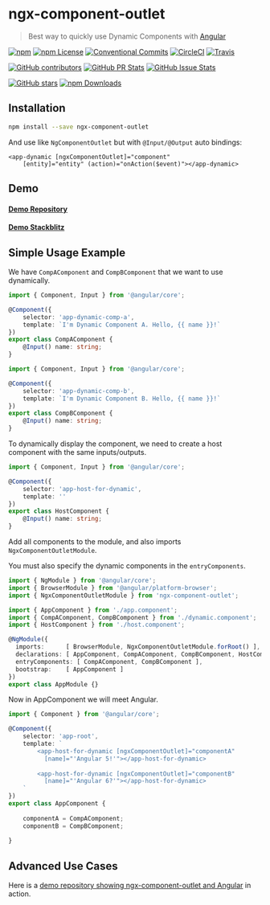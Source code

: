 # ngx-component-outlet

> Best way to quickly use Dynamic Components with [Angular](https://angular.io/)

[![npm](https://img.shields.io/npm/v/ngx-component-outlet.svg?style=flat-square)](https://www.npmjs.com/package/ngx-component-outlet)
[![npm License](https://img.shields.io/npm/l/ngx-component-outlet.svg?style=flat-square)](https://github.com/thekiba/ngx-component-outlet/blob/master/LICENSE)
[![Conventional Commits](https://img.shields.io/badge/Conventional%20Commits-1.0.0-yellow.svg?style=flat-square)](https://conventionalcommits.org)
[![CircleCI](https://img.shields.io/circleci/project/github/thekiba/ngx-component-outlet/master.svg?label=Circle%20CI&style=flat-square)](https://circleci.com/gh/thekiba/ngx-component-outlet)
[![Travis](https://img.shields.io/travis/thekiba/ngx-component-outlet/master.svg?label=Travis%20CI&style=flat-square)](https://travis-ci.org/thekiba/ngx-component-outlet)

[![GitHub contributors](https://img.shields.io/github/contributors/thekiba/ngx-component-outlet.svg?style=flat-square)](https://github.com/thekiba/ngx-component-outlet)
[![GitHub PR Stats](http://issuestats.com/github/thekiba/ngx-component-outlet/badge/pr?style=flat-square)](http://issuestats.com/github/thekiba/ngx-component-outlet)
[![GitHub Issue Stats](http://issuestats.com/github/thekiba/ngx-component-outlet/badge/issue?style=flat-square)](http://issuestats.com/github/thekiba/ngx-component-outlet)

[![GitHub stars](https://img.shields.io/github/stars/thekiba/ngx-component-outlet.svg?label=GitHub%20Stars&style=flat-square)](https://github.com/thekiba/ngx-component-outlet)
[![npm Downloads](https://img.shields.io/npm/dw/ngx-component-outlet.svg?style=flat-square)](https://www.npmjs.com/package/ngx-component-outlet)

## Installation

```bash
npm install --save ngx-component-outlet
```

And use like ```NgComponentOutlet``` but with ```@Input/@Output``` auto bindings:

```angular2html
<app-dynamic [ngxComponentOutlet]="component"
    [entity]="entity" (action)="onAction($event)"></app-dynamic>
```

## Demo

#### [Demo Repository](https://github.com/thekiba/ngx-component-outlet/tree/master/src)

#### [Demo Stackblitz](https://stackblitz.com/edit/ngx-component-outlet-demo)

## Simple Usage Example

We have ```CompAComponent``` and ```CompBComponent``` that we want to use dynamically.

```typescript
import { Component, Input } from '@angular/core';

@Component({
    selector: 'app-dynamic-comp-a',
    template: `I'm Dynamic Component A. Hello, {{ name }}!`
})
export class CompAComponent {
    @Input() name: string;
}
```

```typescript
import { Component, Input } from '@angular/core';

@Component({
    selector: 'app-dynamic-comp-b',
    template: `I'm Dynamic Component B. Hello, {{ name }}!`
})
export class CompBComponent {
    @Input() name: string;
}
```

To dynamically display the component, we need to create a host component with the same inputs/outputs.

```typescript
import { Component, Input } from '@angular/core';

@Component({
    selector: 'app-host-for-dynamic',
    template: ''
})
export class HostComponent {
    @Input() name: string;
}
```

Add all components to the module, and also imports ```NgxComponentOutletModule```.

You must also specify the dynamic components in the ```entryComponents```.

```typescript
import { NgModule } from '@angular/core';
import { BrowserModule } from '@angular/platform-browser';
import { NgxComponentOutletModule } from 'ngx-component-outlet';

import { AppComponent } from './app.component';
import { CompAComponent, CompBComponent } from './dynamic.component';
import { HostComponent } from './host.component';

@NgModule({
  imports:      [ BrowserModule, NgxComponentOutletModule.forRoot() ],
  declarations: [ AppComponent, CompAComponent, CompBComponent, HostComponent ],
  entryComponents: [ CompAComponent, CompBComponent ],
  bootstrap:    [ AppComponent ]
})
export class AppModule {}
```

Now in AppComponent we will meet Angular.

```typescript
import { Component } from '@angular/core';

@Component({
    selector: 'app-root',
    template: `
        <app-host-for-dynamic [ngxComponentOutlet]="componentA"
          [name]="'Angular 5!'"></app-host-for-dynamic>
        
        <app-host-for-dynamic [ngxComponentOutlet]="componentB"
          [name]="'Angular 6?'"></app-host-for-dynamic>
    `
})
export class AppComponent {
    
    componentA = CompAComponent;
    componentB = CompBComponent;
    
}
```

## Advanced Use Cases

Here is a [demo repository showing ngx-component-outlet and Angular](https://github.com/thekiba/ngx-component-outlet/tree/master/src) in action.

